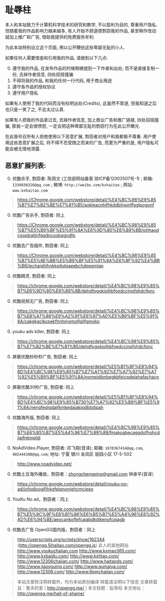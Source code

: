# 耻辱柱

本人和本站致力于计算机科学技术的研究和教学, 不以盈利为目的, 尊重用户隐私. 但随着我的作品影响力越来越多, 有人开始不顾道德剽窃我的作品, 甚至稍作改动就加上推广和广告, 借助我提供的免费服务牟利.

为此本站特别设立这个页面, 用以公开鞭挞这些卑鄙无耻的小人.

如果任何人需要借鉴和引用我的作品, 请做到以下几点:

0. 遵守我的作品, 在发布作品的时候稍微提到一下作者和出处; 而不是直接复制一份, 去掉作者信息, 四处招摇撞骗
0. 不得将我的作品, 和我的任何一行代码, 用于商业用途
0. 遵守各作品的授权协议
0. 遵守用户隐私

如果有人使用了我的代码而没有标明出处(Credits), 这虽然不厚道, 但我知道之后也只是一笑了之, 不会太过认真.

如果有人把我的作品拿过去, 去掉作者信息, 加上商业广告和推广链接, 四处招摇撞骗, 那我一定会很愤怒, 一定会把这种卑鄙无耻的剽窃行为在此公开曝光.

在此我号召所有人拒绝使用以下恶意扩展, 剽窃者对用户和我都极不尊重. 用户使用这些恶意扩展之后, 将不得不忍受随之而来的广告, 而更为严重的是, 用户隐私可能会被无情地泄露.

## 恶意扩展列表:

0. 优酷杀手, 剽窃者: 陈雨文 (工信部网站备案 琼ICP备12003507号-1) ; 邮箱: `1330830326@qq.com` ; 微博: `http://weibo.com/kxhaitao` ; 网站: `www.kxhaitao.com`
> https://Chrome.google.com/webstore/detail/%E4%BC%98%E9%85%B7%E7%B2%BE%E7%81%B5/aokleacnhifhkddbljnpnffgglpogonf

0. 优酷广告杀手, 剽窃者: 同上
> https://Chrome.google.com/webstore/detail/%E4%BC%98%E9%85%B7%E5%B9%BF%E5%91%8A%E6%9D%80%E6%89%8B/iohhaodcgopbgljjnfggdncoobggndfp

0. 优酷去广告插件, 剽窃者: 同上
> https://Chrome.google.com/webstore/detail/%E4%BC%98%E9%85%B7%E5%8E%BB%E5%B9%BF%E5%91%8A%E6%8F%92%E4%BB%B6/iechajghlhnkkpjbdgaeebchdppemlap

0. 优酷精灵, 剽窃者: 同上
> https://chrome.google.com/webstore/detail/%E4%BC%98%E9%85%B7%E6%9D%80%E6%89%8B/dehdfogokiolhbfoedccjnpfohdcfpnc

0. 优酷视频无广告, 剽窃者: 同上
> https://chrome.google.com/webstore/detail/%E4%BC%98%E9%85%B7%E8%A7%86%E9%A2%91%E6%97%A0%E5%B9%BF%E5%91%8A/cakgkgclkcpekfhnhmgmoflgjlfgmoko

0. youku ads killer, 剽窃者: 同上
> https://chrome.google.com/webstore/detail/%E4%BC%98%E9%85%B7%E7%B2%BE%E7%81%B5/dehdfogokiolhbfoedccjnpfohdcfpnc

0. 屏蔽优酷秒秒秒广告, 剽窃者: 同上
> https://chrome.google.com/webstore/detail/%E5%B1%8F%E8%94%BD%E4%BC%98%E9%85%B7%E7%A7%92%E7%A7%92%E7%A7%92%E5%B9%BF%E5%91%8A/nomeidjbnbegkbfejcpdelahafachacp

0. 屏蔽优酷30秒广告, 剽窃者: 同上
> https://chrome.google.com/webstore/detail/%E5%B1%8F%E8%94%BD%E4%BC%98%E9%85%B730%E7%A7%92%E5%B9%BF%E5%91%8A/nengfeglgdajfkmkedajakipdbbdipah

0. 优酷海外版, 剽窃者: 同上
> https://chrome.google.com/webstore/detail/%E4%BC%98%E9%85%B7%E6%B5%B7%E5%A4%96%E7%89%88/fmakoabecaggdofhohcdjiaifnkmpldj

0. NoAdVideo.Player, 剽窃者: 邓飞翔(音译); 邮箱: `1870367414@qq.com`, `402444388@qq.com`; 地址: 宁夏 银川 金凤区 丽园小区 17-5-502
> http://www.noadvideo.net/

0. 优酷土豆海外播放，剽窃者：zhongchengping@gmail.com 钟承平(音译）
> https://chrome.google.com/webstore/detail/youku-no-ad/iofpdlooglfihkgfpipnonjehcmcieeo

0. YouKu No ad，剽窃者：同上
> https://chrome.google.com/webstore/detail/%E4%BC%98%E9%85%B7%E5%9C%9F%E8%B1%86%E6%B5%B7%E5%A4%96%E6%92%AD%E6%94%BE/aeocankoflefcaiabdkdjkenofcpjagb

0. 优酷去广告 OpenGG国内版，剽窃者：同上
> http://userscripts.org/scripts/show/162344  (http://opengg.5ihaitao.com/opengg.js)
> 此人的其他网站
> http://www.youkuchajian.com
> http://www.kxmao365.com/
> http://www.kxbaidu.com/
> http://www.kxhtao.com/
> http://www.12306chajian.com/
> http://www.haitaods.com/
> http://www.jiaoyouing.com/
> http://www.qumaiya.com/
> http://www.12306.com/
> http://www.6pmchajian.com/

> 本站文章除注明转载外，均为本站原创编译
> 转载请注明以下信息
> 文章转载自：鲁夫的爱 [ http://opengg.me/ ]
> 本文标题：耻辱柱
> 本文地址：http://opengg.me/hall-of-shame/
